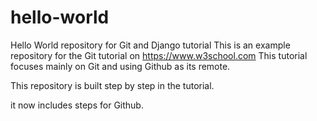 # hello-world
Hello World repository for Git and Django tutorial
This is an example repository for the Git tutorial on https://www.w3school.com
This tutorial focuses mainly on Git and using Github as its remote.

This repository is built step by step in the tutorial.

it now includes steps for Github.

